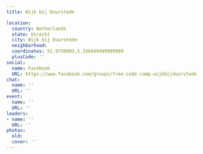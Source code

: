 ```yaml
---
title: Wijk bij Duurstede

location:
  country: Netherlands
  state: Utrecht
  city: Wijk bij Duurstede
  neighborhood: 
  coordinates: 51.9756003,5.338449499999999
  plusCode: ''
social:
  name: Facebook
  URL: https://www.facebook.com/groups/free.code.camp.wijkbijduurstede
chat:
  name: ''
  URL: ''
event:
  name: ''
  URL: ''
leaders:
- name: ''
  URL: ''
photos:
  old: 
  cover: ''
---
```

